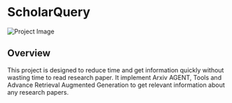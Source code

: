 # ScholarQuery

![Project Image](https://media.beehiiv.com/cdn-cgi/image/fit=scale-down,format=auto,onerror=redirect,quality=80/uploads/asset/file/8368de64-741a-4488-982b-d3e4245334ba/RAG_-_Retrieval.png?t=1709798274)


## Overview
This project is designed to reduce time and get information quickly without wasting time to read research paper. It implement Arxiv AGENT, Tools and Advance Retrieval Augmented Generation to get relevant information about any research papers.
